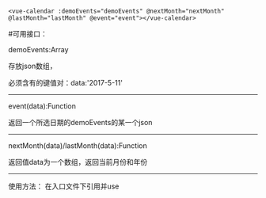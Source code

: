 ```高度可定制日历

<vue-calendar :demoEvents="demoEvents" @nextMonth="nextMonth" @lastMonth="lastMonth" @event="event"></vue-calendar>
```


#可用接口：

demoEvents:Array

存放json数组，

必须含有的键值对：data:'2017-5-11'

------------------------------------------------------------

event(data):Function

返回一个所选日期的demoEvents的某一个json


------------------------------------------------------------
nextMonth(data)/lastMonth(data):Function

返回值data为一个数组，返回当前月份和年份


------------------------------------------------------------
使用方法：
	在入口文件下引用并use

